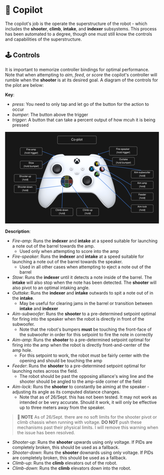 # 📱 Copilot
The copilot's job is the operate the superstructure of the robot - which includes the **shooter**, **climb**, **intake**, and **indexer** subsystems. This process has been automated to a degree, though one must still know the controls and capabilities of the superstructure.

## 🕹️ Controls
It is important to memorize controller bindings for optimal performance. Note that when attempting to *aim*, *feed*, or *score* the copilot's controller will rumble when the **shooter** is at its desired goal. A diagram of the controls for the pilot are below:

**Key**:
- *press*: You need to only tap and let go of the button for the action to occur
- *bumper*: The button above the trigger
- *trigger*: A button that can take a percent output of how mcuh it is being pressed

![Copilot Controls](/docs/imgs/bindings-copilot.png)

**Description**:
- *Fire-amp*: Runs the **indexer** and **intake** at a speed suitable for launching a note out of the barrel towards the amp.
  - Used only when attempting to score into the amp
- *Fire-speaker*: Runs the **indexer** and **intake** at a speed suitable for launching a note out of the barrel towards the speaker.
  - Used in all other cases when attempting to eject a note out of the barrel
- *Stow*: Runs the **indexer** until it detects a note inside of the barrel. The **intake** will also stop when the note has been detected. The **shooter** will also pivot to an optimal intaking angle.
- *Outtake*: Runs the **indexer** and **intake** outwards to spit a note out of in the **intake**.
  - May be useful for clearing jams in the barrel or transition between **intake** and **indexer**
- *Aim-subwoofer*: Runs the **shooter** to a pre-determined setpoint optimal for firing into the speaker when the robot is directly in front of the subwoofer.
  - Note that the robot's bumpers **must** be touching the front-face of the subwoofer in order for this setpoint to fire the note in correctly
- *Aim-amp*: Runs the **shooter** to a pre-determined setpoint optimal for firing into the amp when the robot is directly front-and-center of the amp hole.
  - For this setpoint to work, the robot must be fairly center with the opening and should be touching the amp
- *Feeder*: Runs the **shooter** to a pre-determined setpoint optimal for launching notes across the field.
  - The robot should be past the opposing alliance's wing line and the shooter should be angled to the amp-side corner of the field
- *Aim-lock*: Runs the **shooter** to constantly be aiming at the speaker - adjusting its angle as its computed distance changes.
  - Note that as of 26/Sept. this has not been tested. It may not work as intended or be very accurate. Should it work, it will only be effective up to three meters away from the speaker.
> 📌 **NOTE** As of 26/Sept. there are no soft limits for the shooter pivot or climb chassis when running with voltage. **DO NOT** push these mechanisms past their physical limits. I will remove this warning when the issue has been resolved.
- *Shooter-up*: Runs the **shooter** upwards using only voltage. If PIDs are completely broken, this should be used as a fallback.
- *Shooter-down*: Runs the **shooter** downards using only voltage. If PIDs are completely broken, this should be used as a fallback.
- *Climb-up*: Runs the **climb** elevators out of the robot.
- *Climb-down*: Runs the **climb** elevators down into the robot.